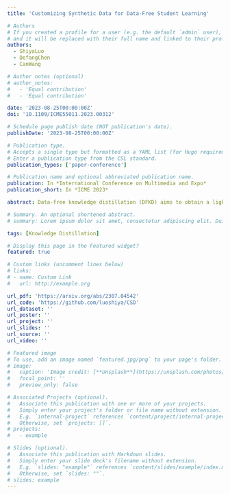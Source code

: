 ```yaml
---
title: 'Customizing Synthetic Data for Data-Free Student Learning'

# Authors
# If you created a profile for a user (e.g. the default `admin` user), write the username (folder name) here
# and it will be replaced with their full name and linked to their profile.
authors:
  - ShiyaLuo
  - DefangChen
  - CanWang

# Author notes (optional)
# author_notes:
#   - 'Equal contribution'
#   - 'Equal contribution'

date: '2023-08-25T00:00:00Z'
doi: '10.1109/ICME55011.2023.00312'

# Schedule page publish date (NOT publication's date).
publishDate: '2023-08-25T00:00:00Z'

# Publication type.
# Accepts a single type but formatted as a YAML list (for Hugo requirements).
# Enter a publication type from the CSL standard.
publication_types: ['paper-conference']

# Publication name and optional abbreviated publication name.
publication: In *International Conference on Multimedia and Expo*
publication_short: In *ICME 2023*

abstract: Data-free knowledge distillation (DFKD) aims to obtain a lightweight student model without original training data. Existing works generally synthesize data from the pre-trained teacher model to replace the original training data for student learning. To more effectively train the student model, the synthetic data shall be customized to the current student learning ability. However, this is ignored in the existing DFKD methods and thus negatively affects the student training. To address this issue, we propose Customizing Synthetic Data for Data-Free Student Learning (CSD) in this paper, which achieves adaptive data synthesis using a self-supervised augmented auxiliary task to estimate the student learning ability. Specifically, data synthesis is dynamically adjusted to enlarge the cross entropy between the labels and the predictions from the self-supervised augmented task, thus generating hard samples for the student model. The experiments on various datasets and teacher-student models show the effectiveness of our proposed method. Code is available at https://github.com/luoshiya/CSD.

# Summary. An optional shortened abstract.
# summary: Lorem ipsum dolor sit amet, consectetur adipiscing elit. Duis posuere tellus ac convallis placerat. Proin tincidunt magna sed ex sollicitudin condimentum.

tags: [Knowledge Distillation]

# Display this page in the Featured widget?
featured: true

# Custom links (uncomment lines below)
# links:
# - name: Custom Link
#   url: http://example.org

url_pdf: 'https://arxiv.org/abs/2307.04542'
url_code: 'https://github.com/luoshiya/CSD'
url_dataset: ''
url_poster: ''
url_project: ''
url_slides: ''
url_source: ''
url_video: ''

# Featured image
# To use, add an image named `featured.jpg/png` to your page's folder.
# image:
#   caption: 'Image credit: [**Unsplash**](https://unsplash.com/photos/pLCdAaMFLTE)'
#   focal_point: ''
#   preview_only: false

# Associated Projects (optional).
#   Associate this publication with one or more of your projects.
#   Simply enter your project's folder or file name without extension.
#   E.g. `internal-project` references `content/project/internal-project/index.md`.
#   Otherwise, set `projects: []`.
# projects:
#   - example

# Slides (optional).
#   Associate this publication with Markdown slides.
#   Simply enter your slide deck's filename without extension.
#   E.g. `slides: "example"` references `content/slides/example/index.md`.
#   Otherwise, set `slides: ""`.
# slides: example
---
```


<!-- {{% callout note %}}
Click the _Cite_ button above to demo the feature to enable visitors to import publication metadata into their reference management software.
{{% /callout %}}

{{% callout note %}}
Create your slides in Markdown - click the _Slides_ button to check out the example.
{{% /callout %}}

Add the publication's **full text** or **supplementary notes** here. You can use rich formatting such as including [code, math, and images](https://docs.hugoblox.com/content/writing-markdown-latex/). -->
